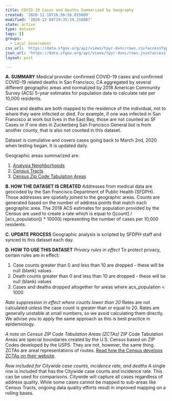 ```yaml
---
title: COVID-19 Cases and Deaths Summarized by Geography
created: '2020-11-10T16:56:56.015609'
modified: '2020-12-04T19:35:19.216807'
state: active
type: dataset
tags: []
groups:
  - Local Government
csv_url: 'https://data.sfgov.org/api/views/tpyr-dvnc/rows.csv?accessType=DOWNLOAD'
json_url: 'https://data.sfgov.org/api/views/tpyr-dvnc/rows.json?accessType=DOWNLOAD'
layout: post

---
```

<strong>A. SUMMARY</strong>
Medical provider confirmed COVID-19 cases and confirmed COVID-19 related deaths in San Francisco, CA aggregated by several different geographic areas and normalized by 2018 American Community Survey (ACS) 5-year estimates for population data to calculate rate per 10,000 residents.

Cases and deaths are both mapped to the residence of the individual, not to where they were infected or died. For example, if one was infected in San Francisco at work but lives in the East Bay, those are not counted as SF Cases or if one dies in Zuckerberg San Francisco General but is from another county, that is also not counted in this dataset.

Dataset is cumulative and covers cases going back to March 2nd, 2020 when testing began. It is updated daily.

Geographic areas summarized are:
1. <a href="https://data.sfgov.org/Geographic-Locations-and-Boundaries/Analysis-Neighborhoods/p5b7-5n3h">Analysis Neighborhoods</a>
2. <a href="https://data.sfgov.org/Geographic-Locations-and-Boundaries/Census-2010-Tracts-for-San-Francisco/rarb-5ahf">Census Tracts</a>
3. <a href="https://www.census.gov/programs-surveys/geography/guidance/geo-areas/zctas.html">Census Zip Code Tabulation Areas</a>

<strong>B. HOW THE DATASET IS CREATED</strong>
Addresses from medical data are geocoded by the San Francisco Department of Public Health (SFDPH). Those addresses are spatially joined to the geographic areas. Counts are generated based on the number of address points that match each geographic area. The 2018 ACS estimates for population provided by the Census are used to create a rate which is equal to ([count] / [acs_population]) * 10000) representing the number of cases per 10,000 residents.

<strong>C. UPDATE PROCESS</strong>
Geographic analysis is scripted by SFDPH staff and synced to this dataset each day.

<strong>D. HOW TO USE THIS DATASET</strong>
<em>Privacy rules in effect</em>
To protect privacy, certain rules are in effect:
1. Case counts greater than 0 and less than 10 are dropped - these will be null (blank) values
2. Death counts greater than 0 and less than 10 are dropped - these will be null (blank) values
3. Cases and deaths dropped altogether for areas where acs_population < 1000

<em>Rate suppression in effect where counts lower than 20</em>
Rates are not calculated unless the case count is greater than or equal to 20. Rates are generally unstable at small numbers, so we avoid calculating them directly. We advise you to apply the same approach as this is best practice in epidemiology.

<em>A note on Census ZIP Code Tabulation Areas (ZCTAs)</em>
ZIP Code Tabulation Areas are special boundaries created by the U.S. Census based on ZIP Codes developed by the USPS. They are not, however, the same thing. ZCTAs are areal representations of routes. <a href="https://www.census.gov/programs-surveys/geography/guidance/geo-areas/zctas.html">Read how the Census develops ZCTAs on their website</a>.

<em>Row included for Citywide case counts, incidence rate, and deaths</em>
A single row is included that has the Citywide case counts and incidence rate. This can be used for comparisons. Citywide will capture all cases regardless of address quality. While some cases cannot be mapped to sub-areas like Census Tracts, ongoing data quality efforts result in improved mapping on a rolling bases.
